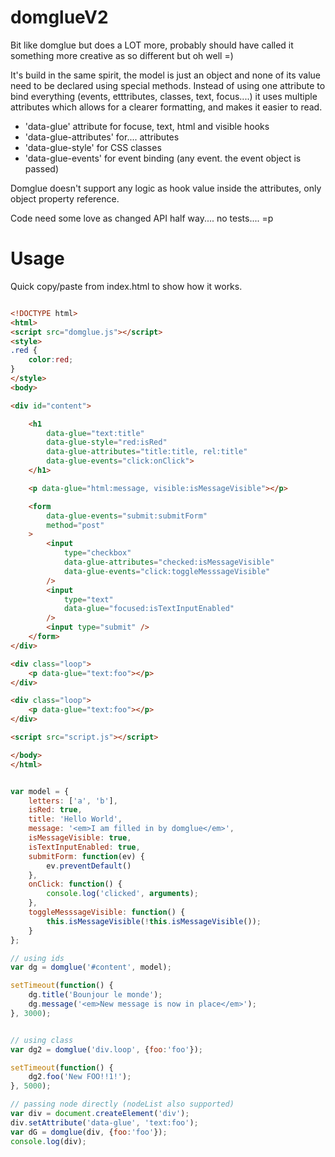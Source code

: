 domglueV2
=========

Bit like domglue but does a LOT more, probably should have called it something more creative as so different but oh well =)

It's build in the same spirit, the model is just an object and none of its value need to be declared using special methods.
Instead of using one attribute to bind everything (events, etttributes, classes, text, focus....) it uses multiple attributes 
which allows for a clearer formatting, and makes it easier to read.

* 'data-glue' attribute for focuse, text, html and visible hooks
* 'data-glue-attributes' for.... attributes
* 'data-glue-style' for CSS classes
* 'data-glue-events' for event binding (any event. the event object is passed)

Domglue doesn't support any logic as hook value inside the attributes, only object property reference.

Code need some love as changed API half way.... no tests.... =p

# Usage

Quick copy/paste from index.html to show how it works.

```html

<!DOCTYPE html>
<html>
<script src="domglue.js"></script>
<style>
.red {
	color:red;
}
</style>
<body>

<div id="content">

    <h1 
		data-glue="text:title"
		data-glue-style="red:isRed"
		data-glue-attributes="title:title, rel:title"
		data-glue-events="click:onClick">
	</h1>

    <p data-glue="html:message, visible:isMessageVisible"></p>

	<form 
		data-glue-events="submit:submitForm" 
		method="post"
	> 
		<input 
			type="checkbox" 
			data-glue-attributes="checked:isMessageVisible" 
			data-glue-events="click:toggleMesssageVisible"
		/>
		<input 
			type="text" 
			data-glue="focused:isTextInputEnabled"  
		/>
		<input type="submit" />
	</form>
</div>

<div class="loop">
    <p data-glue="text:foo"></p>
</div>

<div class="loop">
    <p data-glue="text:foo"></p>
</div>

<script src="script.js"></script>

</body>
</html>

```

```javascript

var model = {
	letters: ['a', 'b'],
	isRed: true,
	title: 'Hello World',
	message: '<em>I am filled in by domglue</em>',
	isMessageVisible: true,
	isTextInputEnabled: true,
	submitForm: function(ev) {
		ev.preventDefault()
	},
	onClick: function() {
		console.log('clicked', arguments);
	},
	toggleMesssageVisible: function() {
		this.isMessageVisible(!this.isMessageVisible());
	}
};

// using ids
var dg = domglue('#content', model); 

setTimeout(function() {
    dg.title('Bounjour le monde');
    dg.message('<em>New message is now in place</em>');
}, 3000);


// using class
var dg2 = domglue('div.loop', {foo:'foo'});

setTimeout(function() {
    dg2.foo('New FOO!!1!');
}, 5000);

// passing node directly (nodeList also supported)
var div = document.createElement('div');
div.setAttribute('data-glue', 'text:foo');
var dG = domglue(div, {foo:'foo'});
console.log(div);

```